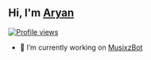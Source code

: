 ## Hi, I'm [Aryan](https://t.me/aryuokk) 
[![Profile views](https://komarev.com/ghpvc/?username=aryuokk&label=Profile%20views)](https://github.com/aryuokk)
- 💫 I’m currently working on [MusixzBot](https://github.com/aryuokk/MusixzBot)
